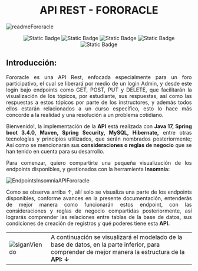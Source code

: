 <h1 align="center">API REST - FORORACLE</h1>

![readmeFororacle](https://github.com/user-attachments/assets/5d7be095-0a61-46c3-a953-087bda6d175f)

<p align="center">
<img alt="Static Badge" src="https://img.shields.io/badge/Release%20date-Diciembre%202024-green">
<img alt="Static Badge" src="https://img.shields.io/badge/Status-En%20constante%20desarrollo-green">
<img alt="Static Badge" src="https://img.shields.io/badge/Project%20version-1.0-blue">
<img alt="Static Badge" src="https://img.shields.io/badge/Java%20version-17.0-blue">
<img alt="Static Badge" src="https://img.shields.io/badge/Spring%20version-3.4.0-blue">
</p>

<h2>Introducción:</h2>
<p align="justify">
  Fororacle es una API Rest, enfocada especialmente para un foro participativo, el cual se liberará por medio de un login Admin, y desde este login
  bajo endpoints como GET, POST, PUT y DELETE, que facilitarán la visualización de los tópicos, por estudiante, sus respuestas, así como las respuestas
  a estos tópicos por parte de los instructores, y además todos ellos estarán relacionados a un curso específico, esto lo hace más concorde a la realidad
  y una resolución a un problema cotidiano.
</p>
<p align="justify">
Bienvenido!, la implementación de la <b>API</b> está realizada con <b>Java 17, Spring boot 3.4.0, Maven, Spring Security, MySQL, Hibernate,</b> entre otras tecnologías y principios
utilizados, que serán nombrados posteriormente; Así como se mencionarán sus <b>consideraciones o reglas de negocio</b> que se han tenido en cuenta para su desarrollo.
</p>
<p align="justify">Para comenzar, quiero compartirte una pequeña visualización de los endpoints disponibles, y gestionados con la herramienta <b>Insomnia:</b></p>

![EndpointsInsomniaAPIFororacle](https://github.com/user-attachments/assets/d4b1e741-e468-4a5c-a94c-a0ca458e39da)

<p align="justify">Como se observa arriba ↑, allí solo se visualiza una parte de los endpoints disponibles, conforme avances en la presente documentación, entenderás de mejor manera
como funcionarán estos endpoint, con las consideraciones y reglas de negocio compartidas posteriormente, así lograrás comprender las relaciones entre tablas de la base de datos,
sus condiciones de creación de registros y qué poderes tiene esta <b>API.</b></p>

<p align="justify">
  <table>
    <tr>
      <td><img src="https://github.com/user-attachments/assets/fe1fe25f-31aa-4c05-98f9-4de5404b2ce7" alt="siganViendo" /></td>
      <td>A continuación se visualizará el modelado de la base de datos, en la parte inferior, para comprender de mejor manera la estructura de la <b>API: ↓</b></td>
    </tr>
  </table>
</p>






